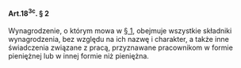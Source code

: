 #### Art.18<sup>3c</sup>. § 2

Wynagrodzenie, o którym mowa w [§ 1](./art_18_3c-1.md), obejmuje wszystkie składniki wynagrodzenia, bez względu na ich nazwę i charakter, a także inne świadczenia związane z pracą, przyznawane pracownikom w formie pieniężnej lub w innej formie niż pieniężna.

